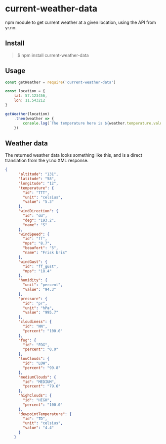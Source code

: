 # current-weather-data

npm module to get current weather at a given location, using the API from yr.no.

## Install

> $ npm install current-weather-data

## Usage

```js
const getWeather = require('current-weather-data')

const location = {
    lat: 57.123456,
    lon: 11.543212
}

getWeather(location)
    .then(weather => {
        console.log(`The temperature here is ${weather.temperature.value}`)
    })
```

## Weather data

The returned weather data looks something like this, and is a direct translation from the yr.no XML response.

```json
{
      "altitude": "131",
      "latitude": "58",
      "longitude": "12",
      "temperature": {
        "id": "TTT",
        "unit": "celsius",
        "value": "5.3"
      },
      "windDirection": {
        "id": "dd",
        "deg": "193.2",
        "name": "S"
      },
      "windSpeed": {
        "id": "ff",
        "mps": "8.7",
        "beaufort": "5",
        "name": "Frisk bris"
      },
      "windGust": {
        "id": "ff_gust",
        "mps": "18.4"
      },
      "humidity": {
        "unit": "percent",
        "value": "94.3"
      },
      "pressure": {
        "id": "pr",
        "unit": "hPa",
        "value": "995.7"
      },
      "cloudiness": {
        "id": "NN",
        "percent": "100.0"
      },
      "fog": {
        "id": "FOG",
        "percent": "0.0"
      },
      "lowClouds": {
        "id": "LOW",
        "percent": "99.8"
      },
      "mediumClouds": {
        "id": "MEDIUM",
        "percent": "79.6"
      },
      "highClouds": {
        "id": "HIGH",
        "percent": "100.0"
      },
      "dewpointTemperature": {
        "id": "TD",
        "unit": "celsius",
        "value": "4.4"
      }
    }
```
